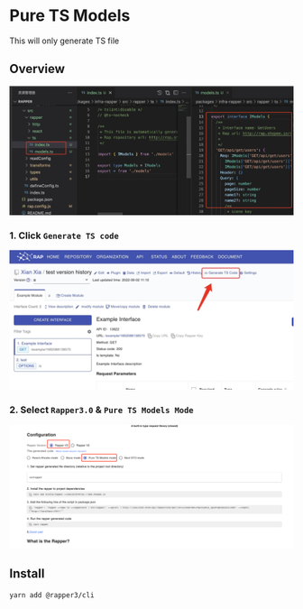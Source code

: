 # Pure TS Models

This will only generate TS file

## Overview

<img width="950px" src="./images/ts-type-file.jpg"/>

### 1. Click `Generate TS code`

<img width="850px" src="./images/ts-generate.jpg">

### 2. Select `Rapper3.0` & `Pure TS Models Mode`

<img width="850px" src="./images/pure-ts-models.jpg">

## Install

```bash
yarn add @rapper3/cli
```
